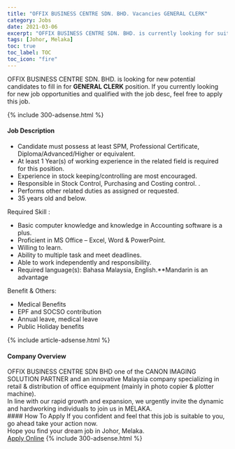 ```yaml
---
title: "OFFIX BUSINESS CENTRE SDN. BHD. Vacancies GENERAL CLERK" 
category: Jobs 
date: 2021-03-06 
excerpt: "OFFIX BUSINESS CENTRE SDN. BHD. is currently looking for suitable person to fill in the GENERAL CLERK which based in Johor, Melaka" 
tags: [Johor, Melaka] 
toc: true 
toc_label: TOC 
toc_icon: "fire" 
--- 
```


<p>OFFIX BUSINESS CENTRE SDN. BHD. is looking for new potential candidates to fill in for <b>GENERAL CLERK</b> position. If you currently looking for new job opportunities and qualified with the job desc, feel free to apply this job.
</p>{% include 300-adsense.html %} 
<div><div><h4>Job Description</h4></div><div><div><span><div><ul><li>Candidate must possess at least SPM, Professional Certificate, Diploma/Advanced/Higher or equivalent.</li><li>At least 1 Year(s) of working experience in the related field is required for this position.</li><li>Experience in stock keeping/controlling are most encouraged.</li><li>Responsible in Stock Control, Purchasing and Costing control.&#160;.</li><li>Performs other related duties as assigned or requested.</li><li>35 years old and below.</li></ul><p>Required Skill :</p><ul><li>Basic computer knowledge and knowledge in Accounting software is a plus.</li><li>Proficient in MS Office &#8211; Excel, Word &amp; PowerPoint.</li><li>Willing to learn.</li><li>Ability to multiple task and meet deadlines.</li><li>Able to work independently and responsibility.</li><li>Required language(s):&#160;Bahasa Malaysia, English.**Mandarin is an advantage</li></ul><p>Benefit &amp; Others:</p><ul><li>Medical Benefits</li><li>EPF and SOCSO contribution</li><li>Annual leave, medical leave</li><li>Public Holiday benefits</li></ul></div></span></div></div></div> 
{% include article-adsense.html %} 
<div><div><h4>Company Overview</h4></div><div><div><span><div><div>&#8203;OFFIX BUSINESS CENTRE SDN BHD&#160;one of the CANON IMAGING SOLUTION PARTNER and an innovative Malaysia company specializing in retail &amp; distribution of office equipment (mainly in photo copier &amp; plotter machine).&#160;</div>
<div>In line with our rapid growth and expansion, we urgently invite the dynamic and hardworking individuals to join us in MELAKA.</div></div></span></div></div></div> 
#### How To Apply 
If you confident and feel that this job is suitable to you, go ahead take your action now. <br/> 
Hope you find your dream job in Johor, Melaka. <br/> 
<a href="https://www.jobstreet.com.my/en/job/general-clerk-4499243?jobId=jobstreet-my-job-4499243&" class="btn btn--info" target="_blank" rel="nofollow noopenner">Apply Online</a> 
{% include 300-adsense.html %} 
